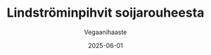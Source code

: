 ---
title: "Lindströminpihvit soijarouheesta"
image: "https://vegaanibotti.lauravuo.me/2025/06/2025-06-01_small.png"
date: 2025-06-01
receipt_url: "https://vegaanihaaste.fi/reseptit/lindstrominpihvit-soijarouheesta"
author: "Vegaanihaaste"
---